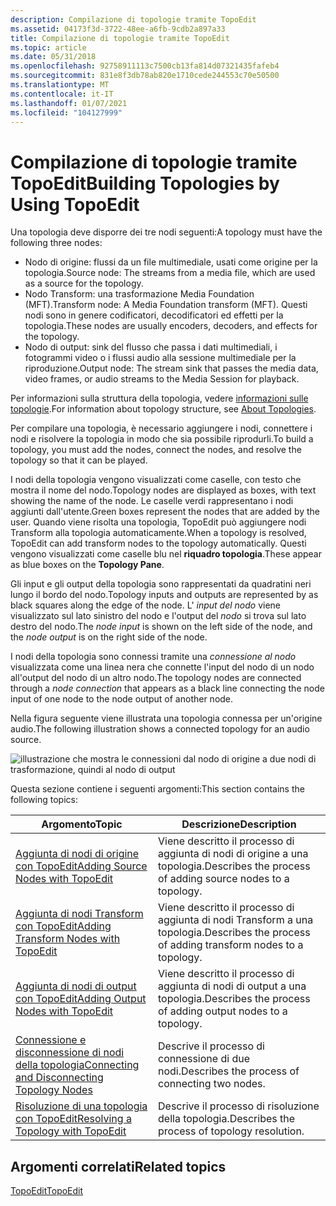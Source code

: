 ```yaml
---
description: Compilazione di topologie tramite TopoEdit
ms.assetid: 04173f3d-3722-48ee-a6fb-9cdb2a897a33
title: Compilazione di topologie tramite TopoEdit
ms.topic: article
ms.date: 05/31/2018
ms.openlocfilehash: 92758911113c7500cb13fa814d07321435fafeb4
ms.sourcegitcommit: 831e8f3db78ab820e1710cede244553c70e50500
ms.translationtype: MT
ms.contentlocale: it-IT
ms.lasthandoff: 01/07/2021
ms.locfileid: "104127999"
---
```

# <a name="building-topologies-by-using-topoedit"></a><span data-ttu-id="c5c2c-103">Compilazione di topologie tramite TopoEdit</span><span class="sxs-lookup"><span data-stu-id="c5c2c-103">Building Topologies by Using TopoEdit</span></span>

<span data-ttu-id="c5c2c-104">Una topologia deve disporre dei tre nodi seguenti:</span><span class="sxs-lookup"><span data-stu-id="c5c2c-104">A topology must have the following three nodes:</span></span>

-   <span data-ttu-id="c5c2c-105">Nodo di origine: flussi da un file multimediale, usati come origine per la topologia.</span><span class="sxs-lookup"><span data-stu-id="c5c2c-105">Source node: The streams from a media file, which are used as a source for the topology.</span></span>
-   <span data-ttu-id="c5c2c-106">Nodo Transform: una trasformazione Media Foundation (MFT).</span><span class="sxs-lookup"><span data-stu-id="c5c2c-106">Transform node: A Media Foundation transform (MFT).</span></span> <span data-ttu-id="c5c2c-107">Questi nodi sono in genere codificatori, decodificatori ed effetti per la topologia.</span><span class="sxs-lookup"><span data-stu-id="c5c2c-107">These nodes are usually encoders, decoders, and effects for the topology.</span></span>
-   <span data-ttu-id="c5c2c-108">Nodo di output: sink del flusso che passa i dati multimediali, i fotogrammi video o i flussi audio alla sessione multimediale per la riproduzione.</span><span class="sxs-lookup"><span data-stu-id="c5c2c-108">Output node: The stream sink that passes the media data, video frames, or audio streams to the Media Session for playback.</span></span>

<span data-ttu-id="c5c2c-109">Per informazioni sulla struttura della topologia, vedere [informazioni sulle topologie](about-topologies.md).</span><span class="sxs-lookup"><span data-stu-id="c5c2c-109">For information about topology structure, see [About Topologies](about-topologies.md).</span></span>

<span data-ttu-id="c5c2c-110">Per compilare una topologia, è necessario aggiungere i nodi, connettere i nodi e risolvere la topologia in modo che sia possibile riprodurli.</span><span class="sxs-lookup"><span data-stu-id="c5c2c-110">To build a topology, you must add the nodes, connect the nodes, and resolve the topology so that it can be played.</span></span>

<span data-ttu-id="c5c2c-111">I nodi della topologia vengono visualizzati come caselle, con testo che mostra il nome del nodo.</span><span class="sxs-lookup"><span data-stu-id="c5c2c-111">Topology nodes are displayed as boxes, with text showing the name of the node.</span></span> <span data-ttu-id="c5c2c-112">Le caselle verdi rappresentano i nodi aggiunti dall'utente.</span><span class="sxs-lookup"><span data-stu-id="c5c2c-112">Green boxes represent the nodes that are added by the user.</span></span> <span data-ttu-id="c5c2c-113">Quando viene risolta una topologia, TopoEdit può aggiungere nodi Transform alla topologia automaticamente.</span><span class="sxs-lookup"><span data-stu-id="c5c2c-113">When a topology is resolved, TopoEdit can add transform nodes to the topology automatically.</span></span> <span data-ttu-id="c5c2c-114">Questi vengono visualizzati come caselle blu nel **riquadro topologia**.</span><span class="sxs-lookup"><span data-stu-id="c5c2c-114">These appear as blue boxes on the **Topology Pane**.</span></span>

<span data-ttu-id="c5c2c-115">Gli input e gli output della topologia sono rappresentati da quadratini neri lungo il bordo del nodo.</span><span class="sxs-lookup"><span data-stu-id="c5c2c-115">Topology inputs and outputs are represented by as black squares along the edge of the node.</span></span> <span data-ttu-id="c5c2c-116">L' *input del nodo* viene visualizzato sul lato sinistro del nodo e l'output del *nodo* si trova sul lato destro del nodo.</span><span class="sxs-lookup"><span data-stu-id="c5c2c-116">The *node input* is shown on the left side of the node, and the *node output* is on the right side of the node.</span></span>

<span data-ttu-id="c5c2c-117">I nodi della topologia sono connessi tramite una *connessione al nodo* visualizzata come una linea nera che connette l'input del nodo di un nodo all'output del nodo di un altro nodo.</span><span class="sxs-lookup"><span data-stu-id="c5c2c-117">The topology nodes are connected through a *node connection* that appears as a black line connecting the node input of one node to the node output of another node.</span></span>

<span data-ttu-id="c5c2c-118">Nella figura seguente viene illustrata una topologia connessa per un'origine audio.</span><span class="sxs-lookup"><span data-stu-id="c5c2c-118">The following illustration shows a connected topology for an audio source.</span></span>

![illustrazione che mostra le connessioni dal nodo di origine a due nodi di trasformazione, quindi al nodo di output](images/e94b4cce-aa8a-497f-94c2-cc9dace17291.gif)

<span data-ttu-id="c5c2c-120">Questa sezione contiene i seguenti argomenti:</span><span class="sxs-lookup"><span data-stu-id="c5c2c-120">This section contains the following topics:</span></span>



| <span data-ttu-id="c5c2c-121">Argomento</span><span class="sxs-lookup"><span data-stu-id="c5c2c-121">Topic</span></span>                                                                                          | <span data-ttu-id="c5c2c-122">Descrizione</span><span class="sxs-lookup"><span data-stu-id="c5c2c-122">Description</span></span>                                                    |
|------------------------------------------------------------------------------------------------|----------------------------------------------------------------|
| [<span data-ttu-id="c5c2c-123">Aggiunta di nodi di origine con TopoEdit</span><span class="sxs-lookup"><span data-stu-id="c5c2c-123">Adding Source Nodes with TopoEdit</span></span>](adding-source-nodes-with-topoedit.md)                     | <span data-ttu-id="c5c2c-124">Viene descritto il processo di aggiunta di nodi di origine a una topologia.</span><span class="sxs-lookup"><span data-stu-id="c5c2c-124">Describes the process of adding source nodes to a topology.</span></span>    |
| [<span data-ttu-id="c5c2c-125">Aggiunta di nodi Transform con TopoEdit</span><span class="sxs-lookup"><span data-stu-id="c5c2c-125">Adding Transform Nodes with TopoEdit</span></span>](adding-transform-nodes-with-topoedit.md)               | <span data-ttu-id="c5c2c-126">Viene descritto il processo di aggiunta di nodi Transform a una topologia.</span><span class="sxs-lookup"><span data-stu-id="c5c2c-126">Describes the process of adding transform nodes to a topology.</span></span> |
| [<span data-ttu-id="c5c2c-127">Aggiunta di nodi di output con TopoEdit</span><span class="sxs-lookup"><span data-stu-id="c5c2c-127">Adding Output Nodes with TopoEdit</span></span>](adding-output-nodes-with-topoedit.md)                     | <span data-ttu-id="c5c2c-128">Viene descritto il processo di aggiunta di nodi di output a una topologia.</span><span class="sxs-lookup"><span data-stu-id="c5c2c-128">Describes the process of adding output nodes to a topology.</span></span>    |
| [<span data-ttu-id="c5c2c-129">Connessione e disconnessione di nodi della topologia</span><span class="sxs-lookup"><span data-stu-id="c5c2c-129">Connecting and Disconnecting Topology Nodes</span></span>](connecting-and-disconnecting-topology-nodes.md) | <span data-ttu-id="c5c2c-130">Descrive il processo di connessione di due nodi.</span><span class="sxs-lookup"><span data-stu-id="c5c2c-130">Describes the process of connecting two nodes.</span></span>                 |
| [<span data-ttu-id="c5c2c-131">Risoluzione di una topologia con TopoEdit</span><span class="sxs-lookup"><span data-stu-id="c5c2c-131">Resolving a Topology with TopoEdit</span></span>](resolving-a-topology-with-topoedit.md)                   | <span data-ttu-id="c5c2c-132">Descrive il processo di risoluzione della topologia.</span><span class="sxs-lookup"><span data-stu-id="c5c2c-132">Describes the process of topology resolution.</span></span>                  |



 

## <a name="related-topics"></a><span data-ttu-id="c5c2c-133">Argomenti correlati</span><span class="sxs-lookup"><span data-stu-id="c5c2c-133">Related topics</span></span>

<dl> <dt>

[<span data-ttu-id="c5c2c-134">TopoEdit</span><span class="sxs-lookup"><span data-stu-id="c5c2c-134">TopoEdit</span></span>](topoedit.md)
</dt> </dl>

 

 



